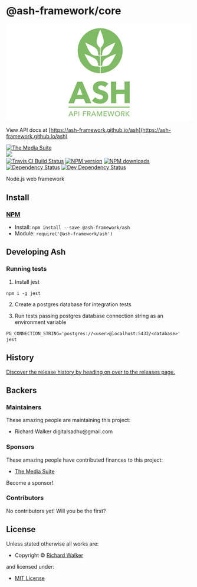 <!-- TITLE/ -->

<h1>@ash-framework/core</h1>

<!-- /TITLE -->

![Ash Api Framework](/logo_vertical.jpg?raw=true "Ash Api Framework")

View API docs at [https://ash-framework.github.io/ash](https://ash-framework.github.io/ash)

<!-- BADGES/ -->

<span class="badge-badge"><a href="https://mediasuite.co.nz" title="The Media Suite"><img src="https://mediasuite.co.nz/ms-badge.png" alt="The Media Suite" /></a></span>
<br class="badge-separator" />
<span class="badge-badge"><a href="https://nodei.co/npm/@ash-framework/ash"><img src="https://nodei.co/npm/@ash-framework/ash.png?downloads=true&stars=true" /></a></span>
<br class="badge-separator" />
<span class="badge-travisci"><a href="http://travis-ci.org/ash-project/ash" title="Check this project's build status on TravisCI"><img src="https://img.shields.io/travis/ash-project/ash/master.svg" alt="Travis CI Build Status" /></a></span>
<span class="badge-npmversion"><a href="https://npmjs.org/package/@ash-framework/ash" title="View this project on NPM"><img src="https://img.shields.io/npm/v/@ash-framework/ash.svg" alt="NPM version" /></a></span>
<span class="badge-npmdownloads"><a href="https://npmjs.org/package/@ash-framework/ash" title="View this project on NPM"><img src="https://img.shields.io/npm/dm/@ash-framework/ash.svg" alt="NPM downloads" /></a></span>
<span class="badge-daviddm"><a href="https://david-dm.org/ash-project/ash" title="View the status of this project's dependencies on DavidDM"><img src="https://img.shields.io/david/ash-project/ash.svg" alt="Dependency Status" /></a></span>
<span class="badge-daviddmdev"><a href="https://david-dm.org/ash-project/ash#info=devDependencies" title="View the status of this project's development dependencies on DavidDM"><img src="https://img.shields.io/david/dev/ash-project/ash.svg" alt="Dev Dependency Status" /></a></span>

<!-- /BADGES -->


<!-- DESCRIPTION/ -->

Node.js web framework

<!-- /DESCRIPTION -->


<!-- INSTALL/ -->

<h2>Install</h2>

<a href="https://npmjs.com" title="npm is a package manager for javascript"><h3>NPM</h3></a><ul>
<li>Install: <code>npm install --save @ash-framework/ash</code></li>
<li>Module: <code>require('@ash-framework/ash')</code></li></ul>

<!-- /INSTALL -->


## Developing Ash

### Running tests

1. Install jest
```
npm i -g jest
```

2. Create a postgres database for integration tests

3. Run tests passing postgres database connection string as an environment variable
```
PG_CONNECTION_STRING='postgres://<user>@localhost:5432/<database>' jest
```

<!-- HISTORY/ -->

<h2>History</h2>

<a href="https://github.com/ash-project/ash/releases">Discover the release history by heading on over to the releases page.</a>

<!-- /HISTORY -->


<!-- BACKERS/ -->

<h2>Backers</h2>

<h3>Maintainers</h3>

These amazing people are maintaining this project:

<ul><li>Richard Walker digitalsadhu@gmail.com</li></ul>

<h3>Sponsors</h3>

These amazing people have contributed finances to this project:

<ul><li><a href="http://mediasuite.co.nz">The Media Suite</a></li></ul>

Become a sponsor!



<h3>Contributors</h3>

No contributors yet! Will you be the first?



<!-- /BACKERS -->


<!-- LICENSE/ -->

<h2>License</h2>

Unless stated otherwise all works are:

<ul><li>Copyright &copy; <a href="http://ash-project.com">Richard Walker</a></li></ul>

and licensed under:

<ul><li><a href="http://spdx.org/licenses/MIT.html">MIT License</a></li></ul>

<!-- /LICENSE -->
